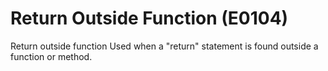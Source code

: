 # Return Outside Function (E0104)

Return outside function Used when a "return" statement is found outside
a function or method.
